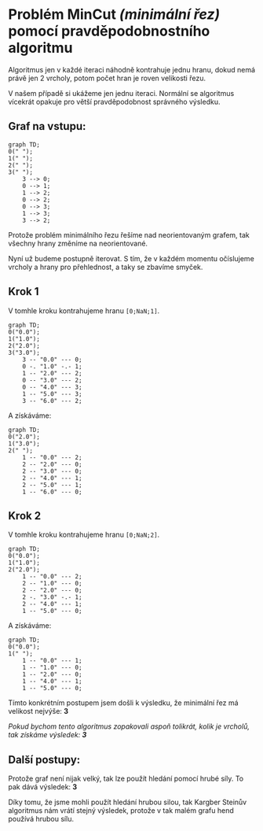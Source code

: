 # Problém **MinCut** *(minimální řez)* pomocí pravděpodobnostního algoritmu

Algoritmus jen v každé iteraci náhodně kontrahuje jednu hranu, dokud nemá právě jen 2 vrcholy, potom počet hran je roven velikosti řezu.

V našem případě si ukážeme jen jednu iteraci. Normální se algoritmus vícekrát opakuje pro větší pravděpodobnost správného výsledku.

## Graf na vstupu:

```mermaid
graph TD;
0(" ");
1(" ");
2(" ");
3(" ");
	3 --> 0;
	0 --> 1;
	1 --> 2;
	0 --> 2;
	0 --> 3;
	1 --> 3;
	3 --> 2;
```

Protože problém minimálního řezu řešíme nad neorientovaným grafem, tak všechny hrany změníme na neorientované.

Nyní už budeme postupně iterovat. S tím, že v každém momentu očíslujeme vrcholy a hrany pro přehlednost, a taky se zbavíme smyček.

## Krok 1

V tomhle kroku kontrahujeme hranu `[0;NaN;1]`.

```mermaid
graph TD;
0("0.0");
1("1.0");
2("2.0");
3("3.0");
	3 -- "0.0" --- 0;
	0 -. "1.0" -.- 1;
	1 -- "2.0" --- 2;
	0 -- "3.0" --- 2;
	0 -- "4.0" --- 3;
	1 -- "5.0" --- 3;
	3 -- "6.0" --- 2;
```

A získáváme:

```mermaid
graph TD;
0("2.0");
1("3.0");
2(" ");
	1 -- "0.0" --- 2;
	2 -- "2.0" --- 0;
	2 -- "3.0" --- 0;
	2 -- "4.0" --- 1;
	2 -- "5.0" --- 1;
	1 -- "6.0" --- 0;
```

## Krok 2

V tomhle kroku kontrahujeme hranu `[0;NaN;2]`.

```mermaid
graph TD;
0("0.0");
1("1.0");
2("2.0");
	1 -- "0.0" --- 2;
	2 -- "1.0" --- 0;
	2 -- "2.0" --- 0;
	2 -. "3.0" -.- 1;
	2 -- "4.0" --- 1;
	1 -- "5.0" --- 0;
```

A získáváme:

```mermaid
graph TD;
0("0.0");
1(" ");
	1 -- "0.0" --- 1;
	1 -- "1.0" --- 0;
	1 -- "2.0" --- 0;
	1 -- "4.0" --- 1;
	1 -- "5.0" --- 0;
```

Tímto konkrétním postupem jsem došli k výsledku, že minimální řez má velikost nejvýše: **3**

*Pokud bychom tento algoritmus zopakovali aspoň tolikrát, kolik je vrcholů, tak získáme výsledek: **3***

## Další postupy:

Protože graf není nijak velký, tak lze použít hledání pomocí hrubé síly. To pak dává výsledek: **3**

Díky tomu, že jsme mohli použít hledání hrubou silou, tak Kargber Steinův algoritmus nám vrátí stejný výsledek, protože v tak malém grafu hend používá hrubou sílu.
